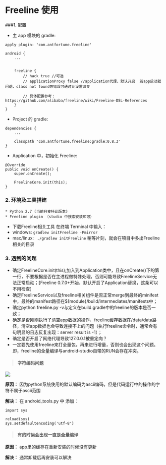 # Freeline 使用

###1. 配置
* 主 app 模块的 gradle:
```
apply plugin: 'com.antfortune.freeline'
    
android {
    ...
    
    
    freeline {
        // hack true //可选
        // applicationProxy false //application代理，默认开启  若app启动就闪退，class not found等错误可通过此设置改变
    
        // 具体配置参考：https://github.com/alibaba/freeline/wiki/Freeline-DSL-References
    }
}
```
* Project 的 gradle:
```
dependencies {
    ...
    
    classpath 'com.antfortune.freeline:gradle:0.8.3'
}
```
* Application 中，初始化 Freeline:
```
@Override
public void onCreate() {
    super.onCreate();

    FreelineCore.init(this);
}
```
### 2. 环境及工具搭建
```
* Python 2.7 (当前只支持此版本)
* Freeline plugin （studio 中搜索安装即可）
```
* 下载Freeline相关工具
在终端 Terminal 中输入： 
 * windows: ```gradlew initFreeline -Pmirror``` 
 * mac/linux: ``` ./gradlew initFreeline``` 
稍等片刻，就会在项目中多出Freeline相关的目录

### 3. 遇到的问题

* 确定FreelineCore.init(this);加入到Application类中，且在onCreate()下的第一行，不要根据是否在主进程做特殊处理，否则可能导致FreelineService无法正常启动；[Freeline 0.7.0+开始，默认开启了Application替换，这条可以不用检查]
* 确定FreelineService以及freeline相关组件是否正常merge到最终的minifest中，最终的manifest路径在${module}/build/intermediates/manifests中；
* 确定python freeline.py -v与定义在build.gradle中的freeline的版本是否一致；
* 确定是否刚刚执行了清空app数据的操作，freeline缓存数据在/data/data路径，清空app数据也会导致连接不上的问题（执行freeline命令时，通常会有句明显的日志反复出现：server result is -1）；
* 确定是否开启了网络代理导致127.0.0.1被重定向？
* 一定要先使用freeline来打全量包，再来进行增量，否则也会出现这个问题。即，freeline的全量编译与android-studio自带的RUN会存在冲突。

> #### 字符编码问题

![](http://7xr1vo.com1.z0.glb.clouddn.com/tr0jan_1478500206635_45.png)

**原因：**
因为python系统使用的默认编码为ascii编码，但是代码运行中的操作的字符不属于ascii范围

**解决：**
在 android_tools.py 中 添加：
```
import sys

reload(sys)
sys.setdefaultencoding('utf-8')
```

> #### 有的时候会出现一直是全量编译

**原因：**
app里的缓存在重新安装的时候没有更新

**解决：**
通常卸载后再安装可以解决
